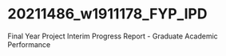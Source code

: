# 20211486_w1911178_FYP_IPD
Final Year Project Interim Progress Report - Graduate Academic Performance
